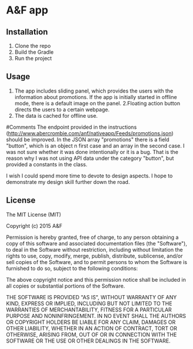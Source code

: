 # A&F app

## Installation

1. Clone the repo
2. Build the Gradle
3. Run the project

## Usage

1. The app includes sliding panel, which provides the users with the information about promotions. If the app is initially started in offline mode, there is a default image on the panel.
2.Floating action button directs the users to a certain webpage.
3. The data is cached for offline use.

#Comments
The endpoint provided in the instructions (http://www.abercrombie.com/anf/nativeapp/Feeds/promotions.json) should be improved. In the JSON array "promotions" there is a field "button", which is an object n first case and an array in the second case. I was not sure whether it was done intentionally or it is a bug. That is the reason why I was not using API data under the category "button", but provided a constants in the class.

I wish I could spend more time to devote to design aspects. I hope to demonstrate my design skill further down the road.


## License

The MIT License (MIT)

Copyright (c) 2015 A&F

Permission is hereby granted, free of charge, to any person obtaining a copy
of this software and associated documentation files (the "Software"), to deal
in the Software without restriction, including without limitation the rights
to use, copy, modify, merge, publish, distribute, sublicense, and/or sell
copies of the Software, and to permit persons to whom the Software is
furnished to do so, subject to the following conditions:

The above copyright notice and this permission notice shall be included in all
copies or substantial portions of the Software.

THE SOFTWARE IS PROVIDED "AS IS", WITHOUT WARRANTY OF ANY KIND, EXPRESS OR
IMPLIED, INCLUDING BUT NOT LIMITED TO THE WARRANTIES OF MERCHANTABILITY,
FITNESS FOR A PARTICULAR PURPOSE AND NONINFRINGEMENT. IN NO EVENT SHALL THE
AUTHORS OR COPYRIGHT HOLDERS BE LIABLE FOR ANY CLAIM, DAMAGES OR OTHER
LIABILITY, WHETHER IN AN ACTION OF CONTRACT, TORT OR OTHERWISE, ARISING FROM,
OUT OF OR IN CONNECTION WITH THE SOFTWARE OR THE USE OR OTHER DEALINGS IN THE
SOFTWARE.
